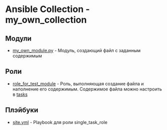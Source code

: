 # Ansible Collection - my_own_collection

## Модули

- [my_own_module.py](https://github.com/PetrMezentsev/my_own_collection/blob/main/yandex_cloud_elk/plugins/modules/my_own_module.py) - Модуль, создающий файл с заданным содержимым

## Роли

- [role_for_test_module](https://github.com/PetrMezentsev/my_own_collection/tree/main/yandex_cloud_elk/roles/role_for_test_module) - Роль, выполняющая создание файла и наполнение его содержимым. Содержимое файла можно настроить в [tasks](https://github.com/PetrMezentsev/my_own_collection/blob/main/yandex_cloud_elk/roles/role_for_test_module/tasks/main.yml)

## Плэйбуки

- [site.yml](https://github.com/PetrMezentsev/my_own_collection/blob/main/yandex_cloud_elk/site.yml) - Playbook для роли single_task_role
